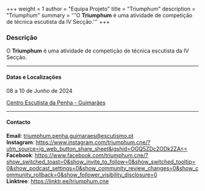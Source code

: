+++
weight = 1
author = "Equipa Projeto"
title = "Triumphum"
description = "Triumphum"
summary = '''O **Triumphum** é uma atividade de competição de técnica escutista da IV Secção.'''
+++

### Descrição

O **Triumphum** é uma atividade de competição de técnica escutista da IV Secção.

---

#### Datas e Localizações

08 a 10 de Junho de 2024

[Centro Escutista da Penha - Guimarães](https://maps.app.goo.gl/u6BeNhrSCZSD71pF8)

---

#### Contacto

**Email**: triumphum.penha.guimaraes@escutismo.pt\
**Instagram**: https://www.instagram.com/triumphum.cne/?utm_source=ig_web_button_share_sheet&igshid=OGQ5ZDc2ODk2ZA== \
**Facebook**: https://www.facebook.com/triumphum.cne/?show_switched_toast=0&show_invite_to_follow=0&show_switched_tooltip=0&show_podcast_settings=0&show_community_review_changes=0&show_community_rollback=0&show_follower_visibility_disclosure=0 \
**Linktree**: https://linktr.ee/triumphum.cne
